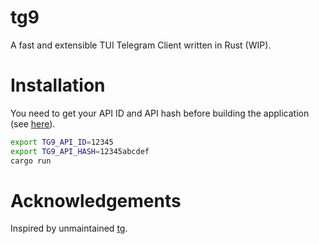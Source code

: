 # tg9 

A fast and extensible TUI Telegram Client written in Rust (WIP).

# Installation

You need to get your API ID and API hash before building the application (see [here](https://core.telegram.org/api/obtaining_api_id)).
```sh
export TG9_API_ID=12345
export TG9_API_HASH=12345abcdef
cargo run
```

# Acknowledgements

Inspired by unmaintained [tg](https://github.com/paul-nameless/tg).

